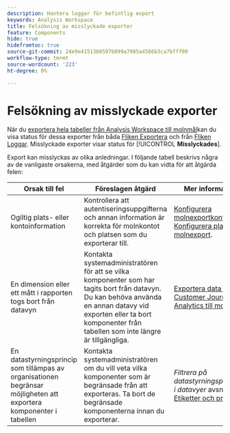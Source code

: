 ```yaml
---
description: Hantera loggar för befintlig export
keywords: Analysis Workspace
title: Felsökning av misslyckade exporter
feature: Components
hide: true
hidefromtoc: true
source-git-commit: 24e9e4151360597b099a7985a4566b3ca7bfff00
workflow-type: tm+mt
source-wordcount: '223'
ht-degree: 0%

---
```


# Felsökning av misslyckade exporter

När du [exportera hela tabeller från Analysis Workspace till molnmål](/help/analysis-workspace/export/export-cloud.md)kan du visa status för dessa exporter från båda [Fliken Exportera](/help/components/exports/manage-exports.md) och från [Fliken Loggar](/help/components/exports/manage-export-logs.md). Misslyckade exporter visar status för [!UICONTROL **Misslyckades**].

Export kan misslyckas av olika anledningar. I följande tabell beskrivs några av de vanligaste orsakerna, med åtgärder som du kan vidta för att åtgärda felen:

| Orsak till fel | Föreslagen åtgärd | Mer information |
|---------|----------|---------|
| Ogiltig plats- eller kontoinformation | Kontrollera att autentiseringsuppgifterna och annan information är korrekta för molnkontot och platsen som du exporterar till. | [Konfigurera molnexportkonton](/help/components/exports/cloud-export-accounts.md) och [Konfigurera platser för molnexport](/help/components/exports/cloud-export-locations.md). |
| En dimension eller ett mått i rapporten togs bort från datavyn | Kontakta systemadministratören för att se vilka komponenter som har tagits bort från datavyn. Du kan behöva använda en annan datavy vid exporten eller ta bort komponenter från tabellen som inte längre är tillgängliga. | [Exportera data från Customer Journey Analytics till molnet](/help/analysis-workspace/export/export-cloud.md) |
| En datastyrningsprincip som tillämpas av organisationen begränsar möjligheten att exportera komponenter i tabellen | Kontakta systemadministratören om du vill veta vilka komponenter som är begränsade från att exporteras. Ta bort de begränsade komponenterna innan du exporterar. | *Filtrera på datastyrningsprinciper i datavyer* avsnitt i [Etiketter och profiler](/help/data-views/data-governance.md) |